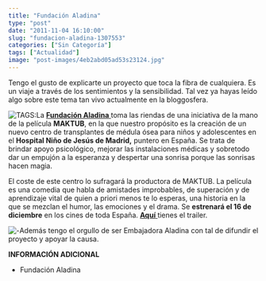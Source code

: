 ```yaml
---
title: "Fundación Aladina"
type: "post"
date: "2011-11-04 16:10:00"
slug: "fundacion-aladina-1307553"
categories: ["Sin Categoría"]
tags: ["Actualidad"]
image: "post-images/4eb2abd05ad53s23124.jpg"
---
```


Tengo el gusto de explicarte un proyecto que toca la fibra de cualquiera. Es un viaje a través de los sentimientos y la sensibilidad. Tal vez ya hayas leído algo sobre este tema tan vivo actualmente en la bloggosfera.

![ TAGS:](post-images/4eb2abd05ad53s23124.jpg)La [**Fundación Aladina** ](http://www.aladina.org/)toma las riendas de una iniciativa de la mano de la película **MAKTUB**, en la que nuestro propósito es la creación de un nuevo centro de transplantes de médula ósea para niños y adolescentes en el **Hospital Niño de Jesús de Madrid,** puntero en España. Se trata de brindar apoyo psicológico, mejorar las instalaciones médicas y sobretodo dar un empujón a la esperanza y despertar una sonrisa porque las sonrisas hacen magia.

El coste de este centro lo sufragará la productora de MAKTUB. La película es una comedia que habla de amistades improbables, de superación y de aprendizaje vital de quien a priori menos te lo esperas, una historia en la que se mezclan el humor, las emociones y el drama. Se **estrenará el 16 de diciembre** en los cines de toda España. [**Aquí** ](http://www.maktublapelicula.com/es/)tienes el trailer.

![ - ](post-images/4eb3fd9cd896fs18636.jpg)Además tengo el orgullo de ser Embajadora Aladina con tal de difundir el proyecto y apoyar la causa.

**INFORMACIÓN ADICIONAL**

- Fundación Aladina
